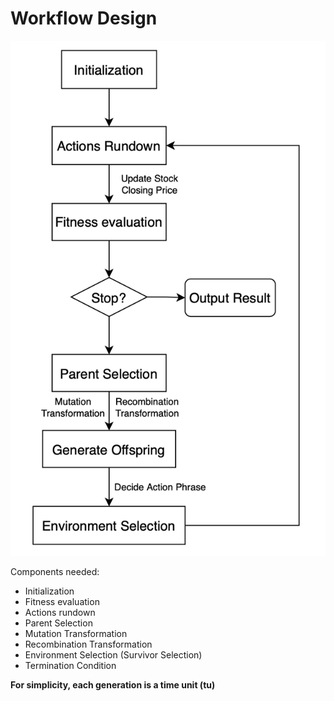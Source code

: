 # Workflow Design
![Ea Flow](../images/EA_flow.png)

Components needed:
- Initialization
- Fitness evaluation
- Actions rundown
- Parent Selection
- Mutation Transformation
- Recombination Transformation
- Environment Selection (Survivor Selection)
- Termination Condition

**For simplicity, each generation is a time unit (tu)**
